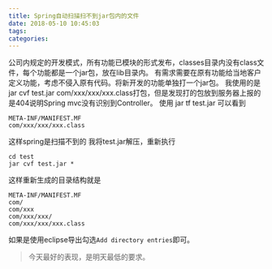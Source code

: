 ```yaml
---
title: Spring自动扫描扫不到jar包内的文件
date: 2018-05-10 10:45:03
tags:
categories:
---
```


公司内规定的开发模式，所有功能已模块的形式发布，classes目录内没有class文件，每个功能都是一个jar包，放在lib目录内。
有需求需要在原有功能给当地客户定义功能，考虑不侵入原有代码。将新开发的功能单独打一个jar包。
我使用的是 jar cvf test.jar com/xxx/xxx/xxx.class打包，但是发现打的包放到服务器上报的是404说明Spring mvc没有识别到Controller。
使用 jar tf test.jar 可以看到

<!--more-->

```
META-INF/MANIFEST.MF  
com/xxx/xxx/xxx.class  
```
这样spring是扫描不到的
我将test.jar解压，重新执行
```
cd test
jar cvf test.jar *
```
这样重新生成的目录结构就是
```
META-INF/MANIFEST.MF
com/
com/xxx
com/xxx/xxx/
com/xxx/xxx/xxx.class 
```

如果是使用eclipse导出勾选`Add directory entries`即可。

<blockquote class="blockquote-center">今天最好的表现，是明天最低的要求。</blockquote>